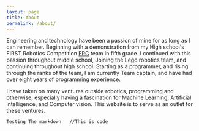 ```yaml
---
layout: page
title: About
permalink: /about/
--- 
```


Engineering and technology have been a passion of mine for as long as I can remember.  Beginning with a demonstration from my High school's FIRST Robotics Competition [FRC](http://www.firstinspires.org) team in fifth grade. I continued with this passion throughout middle school, Joining the Lego robotics team, and continuing throughout high school. Starting as a programmer, and rising through the ranks of the team, I am currently Team captain, and have had over eight years of programming experience.

I have taken on many ventures outside robotics, programming and otherwise, especially having a fascination for Machine Learning, Artificial intelligence, and Computer vision. This website is to serve as an outlet for these ventures. 

```Testing The markdown   //This is code ```
